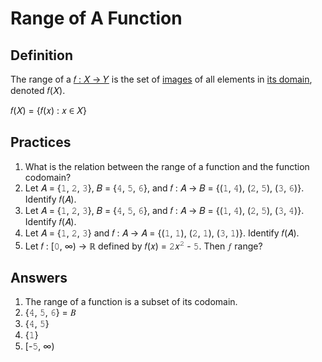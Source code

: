 # Range of A Function

## Definition

The range of a [&#x1D453; : &#x1D44B; &#x2192; &#x1D44C;](README.md#definition) is the set of [images](image.md#definition) of all elements in [its domain](README.md#definition), denoted &#x1D453;(&#x1D44B;).

&#x1D453;(&#x1D44B;) = {&#x1D453;(&#x1D465;) : &#x1D465; &#x2208; &#x1D44B;}

## Practices

1. What is the relation between the range of a function and the function codomain?
1. Let &#x1D434; = {&#x1D7F7;, &#x1D7F8;, &#x1D7F9;}, &#x1D435; = {&#x1D7FA;, &#x1D7FB;, &#x1D7FC;}, and &#x1D453; : &#x1D434; &#x2192; &#x1D435; = {(&#x1D7F7;, &#x1D7FA;), (&#x1D7F8;, &#x1D7FB;), (&#x1D7F9;, &#x1D7FC;)}. Identify &#x1D453;(&#x1D434;).
1. Let &#x1D434; = {&#x1D7F7;, &#x1D7F8;, &#x1D7F9;}, &#x1D435; = {&#x1D7FA;, &#x1D7FB;, &#x1D7FC;}, and &#x1D453; : &#x1D434; &#x2192; &#x1D435; = {(&#x1D7F7;, &#x1D7FA;), (&#x1D7F8;, &#x1D7FB;), (&#x1D7F9;, &#x1D7FA;)}. Identify &#x1D453;(&#x1D434;).
1. Let &#x1D434; = {&#x1D7F7;, &#x1D7F8;, &#x1D7F9;} and &#x1D453; : &#x1D434; &#x2192; &#x1D434; = {(&#x1D7F7;, &#x1D7F7;), (&#x1D7F8;, &#x1D7F7;), (&#x1D7F9;, &#x1D7F7;)}. Identify &#x1D453;(&#x1D434;).
1. Let &#x1D453; : [&#x1D7F6;, &#x221E;) &#x2192; &#x211D; defined by &#x1D453;(&#x1D465;) = &#x1D7F8;&#x1D465;<sup>&#x1D7F8;</sup> - &#x1D7FB;. Then &#x1D453; range?

## Answers

1. The range of a function is a subset of its codomain.
1. {&#x1D7FA;, &#x1D7FB;, &#x1D7FC;} = &#x1D435;
1. {&#x1D7FA;, &#x1D7FB;}
1. {&#x1D7F7;}
1. [-&#x1D7FB;, &#x221E;)

